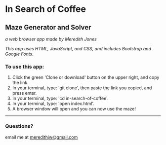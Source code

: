 # In Search of Coffee

## Maze Generator and Solver


*a web browser app made by Meredith Jones*

*This app uses HTML, JavaScript, and CSS, and includes Bootstrap and Google Fonts.*

### To use this app:
1. Click the green 'Clone or download' button on the upper right, and copy the link.
2. In your terminal, type: 'git clone', then paste the link you copied, and press enter.
3. In your terminal, type: 'cd in-search-of-coffee'.
4. In your terminal, type: 'open index.html'.
5. A browser window will open and you can now use the maze!



---
### Questions?
email me at meredithjw@gmail.com


